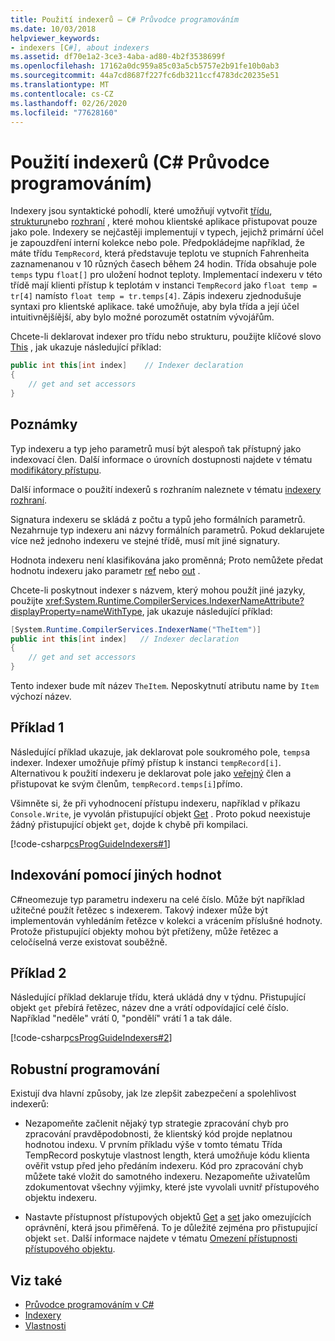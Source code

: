 ```yaml
---
title: Použití indexerů – C# Průvodce programováním
ms.date: 10/03/2018
helpviewer_keywords:
- indexers [C#], about indexers
ms.assetid: df70e1a2-3ce3-4aba-ad80-4b2f3538699f
ms.openlocfilehash: 17162a0dc959a85c03a5cb5757e2b91fe10b0ab3
ms.sourcegitcommit: 44a7cd8687f227fc6db3211ccf4783dc20235e51
ms.translationtype: MT
ms.contentlocale: cs-CZ
ms.lasthandoff: 02/26/2020
ms.locfileid: "77628160"
---
```

# <a name="using-indexers-c-programming-guide"></a>Použití indexerů (C# Průvodce programováním)

Indexery jsou syntaktické pohodlí, které umožňují vytvořit [třídu](../../language-reference/keywords/class.md), [strukturu](../../language-reference/builtin-types/struct.md)nebo [rozhraní](../../language-reference/keywords/interface.md) , které mohou klientské aplikace přistupovat pouze jako pole. Indexery se nejčastěji implementují v typech, jejichž primární účel je zapouzdření interní kolekce nebo pole. Předpokládejme například, že máte třídu `TempRecord`, která představuje teplotu ve stupních Fahrenheita zaznamenanou v 10 různých časech během 24 hodin. Třída obsahuje pole `temps` typu `float[]` pro uložení hodnot teploty. Implementací indexeru v této třídě mají klienti přístup k teplotám v instanci `TempRecord` jako `float temp = tr[4]` namísto `float temp = tr.temps[4]`. Zápis indexeru zjednodušuje syntaxi pro klientské aplikace. také umožňuje, aby byla třída a její účel intuitivnějšíější, aby bylo možné porozumět ostatním vývojářům.  
  
Chcete-li deklarovat indexer pro třídu nebo strukturu, použijte klíčové slovo [This](../../language-reference/keywords/this.md) , jak ukazuje následující příklad:

```csharp
public int this[int index]    // Indexer declaration  
{  
    // get and set accessors  
}  
```

## <a name="remarks"></a>Poznámky

Typ indexeru a typ jeho parametrů musí být alespoň tak přístupný jako indexovací člen. Další informace o úrovních dostupnosti najdete v tématu [modifikátory přístupu](../../language-reference/keywords/access-modifiers.md).  
  
 Další informace o použití indexerů s rozhraním naleznete v tématu [indexery rozhraní](./indexers-in-interfaces.md).  
  
 Signatura indexeru se skládá z počtu a typů jeho formálních parametrů. Nezahrnuje typ indexeru ani názvy formálních parametrů. Pokud deklarujete více než jednoho indexeru ve stejné třídě, musí mít jiné signatury.  
  
 Hodnota indexeru není klasifikována jako proměnná; Proto nemůžete předat hodnotu indexeru jako parametr [ref](../../language-reference/keywords/ref.md) nebo [out](../../language-reference/keywords/out-parameter-modifier.md) .  
  
 Chcete-li poskytnout indexer s názvem, který mohou použít jiné jazyky, použijte <xref:System.Runtime.CompilerServices.IndexerNameAttribute?displayProperty=nameWithType>, jak ukazuje následující příklad:  

```csharp
[System.Runtime.CompilerServices.IndexerName("TheItem")]  
public int this[int index]   // Indexer declaration  
{
    // get and set accessors  
}  
```

Tento indexer bude mít název `TheItem`. Neposkytnutí atributu name by `Item` výchozí název.  
  
## <a name="example-1"></a>Příklad 1  
  
Následující příklad ukazuje, jak deklarovat pole soukromého pole, `temps`a indexer. Indexer umožňuje přímý přístup k instanci `tempRecord[i]`. Alternativou k použití indexeru je deklarovat pole jako [veřejný](../../language-reference/keywords/public.md) člen a přistupovat ke svým členům, `tempRecord.temps[i]`přímo.  
  
 Všimněte si, že při vyhodnocení přístupu indexeru, například v příkazu `Console.Write`, je vyvolán přistupující objekt [Get](../../language-reference/keywords/get.md) . Proto pokud neexistuje žádný přistupující objekt `get`, dojde k chybě při kompilaci.  
  
 [!code-csharp[csProgGuideIndexers#1](~/samples/snippets/csharp/VS_Snippets_VBCSharp/csProgGuideIndexers/CS/Indexers.cs#1)]  
  
## <a name="indexing-using-other-values"></a>Indexování pomocí jiných hodnot

C#neomezuje typ parametru indexeru na celé číslo. Může být například užitečné použít řetězec s indexerem. Takový indexer může být implementován vyhledáním řetězce v kolekci a vrácením příslušné hodnoty. Protože přistupující objekty mohou být přetíženy, může řetězec a celočíselná verze existovat souběžně.  
  
## <a name="example-2"></a>Příklad 2  
  
Následující příklad deklaruje třídu, která ukládá dny v týdnu. Přistupující objekt `get` přebírá řetězec, název dne a vrátí odpovídající celé číslo. Například "neděle" vrátí 0, "pondělí" vrátí 1 a tak dále.  
  
 [!code-csharp[csProgGuideIndexers#2](~/samples/snippets/csharp/VS_Snippets_VBCSharp/csProgGuideIndexers/CS/Indexers.cs#2)]  
  
## <a name="robust-programming"></a>Robustní programování

 Existují dva hlavní způsoby, jak lze zlepšit zabezpečení a spolehlivost indexerů:  
  
- Nezapomeňte začlenit nějaký typ strategie zpracování chyb pro zpracování pravděpodobnosti, že klientský kód projde neplatnou hodnotou indexu. V prvním příkladu výše v tomto tématu Třída TempRecord poskytuje vlastnost length, která umožňuje kódu klienta ověřit vstup před jeho předáním indexeru. Kód pro zpracování chyb můžete také vložit do samotného indexeru. Nezapomeňte uživatelům zdokumentovat všechny výjimky, které jste vyvolali uvnitř přístupového objektu indexeru.  
  
- Nastavte přístupnost přístupových objektů [Get](../../language-reference/keywords/get.md) a [set](../../language-reference/keywords/set.md) jako omezujících oprávnění, která jsou přiměřená. To je důležité zejména pro přistupující objekt `set`. Další informace najdete v tématu [Omezení přístupnosti přístupového objektu](../classes-and-structs/restricting-accessor-accessibility.md).  
  
## <a name="see-also"></a>Viz také

- [Průvodce programováním v C#](../index.md)
- [Indexery](./index.md)
- [Vlastnosti](../classes-and-structs/properties.md)
